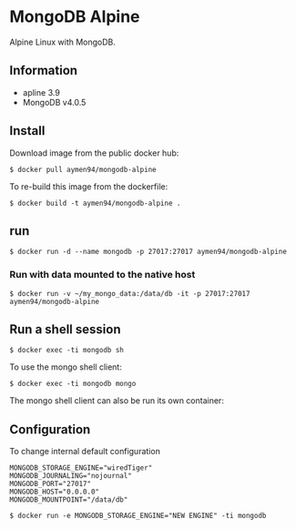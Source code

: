 # MongoDB Alpine
Alpine Linux with MongoDB.

## Information
* apline 3.9
* MongoDB v4.0.5

## Install

Download image from the public docker hub:
```
$ docker pull aymen94/mongodb-alpine
```
To re-build this image from the dockerfile:
```
$ docker build -t aymen94/mongodb-alpine .
```

## run
```
$ docker run -d --name mongodb -p 27017:27017 aymen94/mongodb-alpine
```

### Run with data mounted to the native host

```
$ docker run -v ~/my_mongo_data:/data/db -it -p 27017:27017 aymen94/mongodb-alpine
```

## Run a shell session

```
$ docker exec -ti mongodb sh
```
To use the mongo shell client:
```
$ docker exec -ti mongodb mongo
```
The mongo shell client can also be run its own container:

## Configuration 
To change internal default configuration
```
MONGODB_STORAGE_ENGINE="wiredTiger"
MONGODB_JOURNALING="nojournal"
MONGODB_PORT="27017"
MONGODB_HOST="0.0.0.0"
MONGODB_MOUNTPOINT="/data/db"
```

```
$ docker run -e MONGODB_STORAGE_ENGINE="NEW ENGINE" -ti mongodb
```



